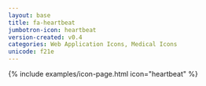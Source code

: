 ```yaml
---
layout: base
title: fa-heartbeat
jumbotron-icon: heartbeat
version-created: v0.4
categories: Web Application Icons, Medical Icons
unicode: f21e
---
```


{% include examples/icon-page.html icon="heartbeat" %}
